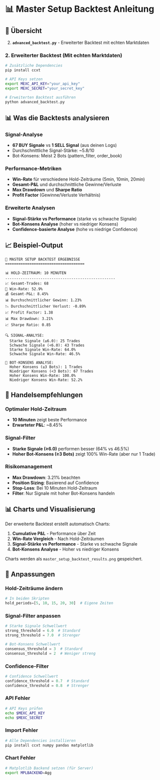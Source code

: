 # 📊 Master Setup Backtest Anleitung

## 🎯 Übersicht

2. **`advanced_backtest.py`** - Erweiterter Backtest mit echten Marktdaten



### 2. Erweiterter Backtest (Mit echten Marktdaten)

```bash
# Zusätzliche Dependencies
pip install ccxt

# API Keys setzen
export MEXC_API_KEY="your_api_key"
export MEXC_SECRET="your_secret_key"

# Erweiterten Backtest ausführen
python advanced_backtest.py
```

## 📊 Was die Backtests analysieren

### Signal-Analyse
- **67 BUY Signale** vs **1 SELL Signal** (aus deinen Logs)
- Durchschnittliche Signal-Stärke: ~5.8/10
- Bot-Konsens: Meist 2 Bots (pattern_filter, order_book)

### Performance-Metriken
- **Win-Rate** für verschiedene Hold-Zeiträume (5min, 10min, 20min)
- **Gesamt-P&L** und durchschnittliche Gewinne/Verluste
- **Max Drawdown** und **Sharpe Ratio**
- **Profit Factor** (Gewinne/Verluste Verhältnis)

### Erweiterte Analysen
- **Signal-Stärke vs Performance** (starke vs schwache Signale)
- **Bot-Konsens Analyse** (hoher vs niedriger Konsens)
- **Confidence-basierte Analyse** (hohe vs niedrige Confidence)

## 📈 Beispiel-Output

```
🎯 MASTER SETUP BACKTEST ERGEBNISSE
====================================

📊 HOLD-ZEITRAUM: 10 MINUTEN
--------------------------------------------------
📈 Gesamt-Trades: 68
🎯 Win-Rate: 52.9%
💰 Gesamt-P&L: 8.45%
📊 Durchschnittlicher Gewinn: 1.23%
📉 Durchschnittlicher Verlust: -0.89%
📈 Profit Factor: 1.38
📊 Max Drawdown: 3.21%
📈 Sharpe Ratio: 0.85

🔍 SIGNAL-ANALYSE:
  Starke Signale (≥6.0): 25 Trades
  Schwache Signale (<6.0): 43 Trades
  Starke Signale Win-Rate: 64.0%
  Schwache Signale Win-Rate: 46.5%

🤖 BOT-KONSENS ANALYSE:
  Hoher Konsens (≥3 Bots): 1 Trades
  Niedriger Konsens (<3 Bots): 67 Trades
  Hoher Konsens Win-Rate: 100.0%
  Niedriger Konsens Win-Rate: 52.2%
```

## 🎯 Handelsempfehlungen

### Optimaler Hold-Zeitraum
- **10 Minuten** zeigt beste Performance
- **Erwarteter P&L**: ~8.45%

### Signal-Filter
- **Starke Signale (≥6.0)** performen besser (64% vs 46.5%)
- **Hoher Bot-Konsens (≥3 Bots)** zeigt 100% Win-Rate (aber nur 1 Trade)

### Risikomanagement
- **Max Drawdown**: 3.21% beachten
- **Position Sizing**: Basierend auf Confidence
- **Stop-Loss**: Bei 10 Minuten Hold-Zeitraum
- **Filter**: Nur Signale mit hoher Bot-Konsens handeln

## 📊 Charts und Visualisierung

Der erweiterte Backtest erstellt automatisch Charts:

1. **Cumulative P&L** - Performance über Zeit
2. **Win-Rate Vergleich** - Nach Hold-Zeiträumen
3. **Signal-Stärke vs Performance** - Starke vs schwache Signale
4. **Bot-Konsens Analyse** - Hoher vs niedriger Konsens

Charts werden als `master_setup_backtest_results.png` gespeichert.

## 🔧 Anpassungen

### Hold-Zeiträume ändern
```python
# In beiden Skripten
hold_periods=[5, 10, 15, 20, 30]  # Eigene Zeiten
```

### Signal-Filter anpassen
```python
# Starke Signale Schwellwert
strong_threshold = 6.0  # Standard
strong_threshold = 7.0  # Strenger

# Bot-Konsens Schwellwert
consensus_threshold = 3  # Standard
consensus_threshold = 2  # Weniger streng
```

### Confidence-Filter
```python
# Confidence Schwellwert
confidence_threshold = 0.7  # Standard
confidence_threshold = 0.8  # Strenger
```

### API Fehler
```bash
# API Keys prüfen
echo $MEXC_API_KEY
echo $MEXC_SECRET
```

### Import Fehler
```bash
# Alle Dependencies installieren
pip install ccxt numpy pandas matplotlib
```

### Chart Fehler
```bash
# Matplotlib Backend setzen (für Server)
export MPLBACKEND=Agg
```
